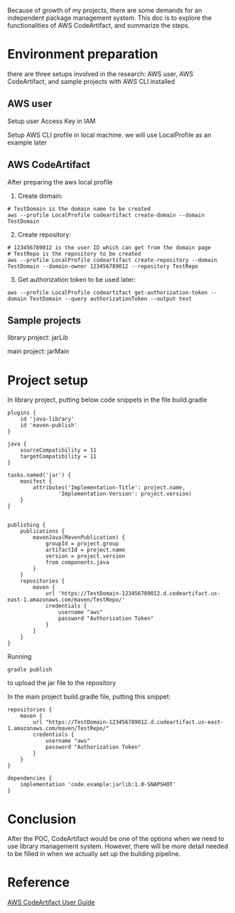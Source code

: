 Because of growth of my projects, there are some demands for an independent package management system. This doc is to explore the functionalities of AWS CodeArtifact, and summarize the steps.

# Environment preparation
there are three setups involved in the research: AWS user, AWS CodeArtifact, and sample projects with AWS CLI installed

## AWS user
Setup user Access Key in IAM

Setup AWS CLI profile in local machine. we will use LocalProfile as an example later

## AWS CodeArtifact
After preparing the aws local profile

1. Create domain: 
```
# TestDomain is the domain name to be created
aws --profile LocalProfile codeartifact create-domain --domain TestDomain
```
2. Create repository:
```
# 123456789012 is the user ID which can get from the domain page
# TestRepo is the repository to be created
aws --profile LocalProfile codeartifact create-repository --domain TestDomain --domain-owner 123456789012 --repository TestRepo
```
3. Get authorization token to be used later:
```
aws --profile LocalProfile codeartifact get-authorization-token --domain TestDomain --query authorizationToken --output text
```
## Sample projects
library project: jarLib

main project: jarMain

# Project setup
In library project, putting below code snippets in the file build.gradle

```
plugins {
    id 'java-library'
    id 'maven-publish'
}

java {
    sourceCompatibility = 11
    targetCompatibility = 11
}

tasks.named('jar') {
    manifest {
        attributes('Implementation-Title': project.name,
                'Implementation-Version': project.version)
    }
}


publishing {
    publications {
        mavenJava(MavenPublication) {
            groupId = project.group
            artifactId = project.name
            version = project.version
            from components.java
        }
    }
    repositories {
        maven {
            url 'https://TestDomain-123456789012.d.codeartifact.us-east-1.amazonaws.com/maven/TestRepo/'
            credentials {
                username "aws"
                password "Authorization Token"
            }
        }
    }
}

```

Running 
```
gradle publish
```
to upload the jar file to the repository


In the main project build.gradle file, putting this snippet:

```
repositories {
    maven {
        url "https://TestDomain-123456789012.d.codeartifact.us-east-1.amazonaws.com/maven/TestRepo/"
        credentials {
            username "aws"
            password "Authorization Token"
        }
    }
}

dependencies {
    implementation 'code.example:jarlib:1.0-SNAPSHOT'
}
```

# Conclusion
After the POC, CodeArtifact would be one of the options when we need to use library management system. However, there will be more detail needed to be filled in when we actually set up the building pipeline.

 

# Reference
[AWS CodeArtifact User Guide](https://docs.aws.amazon.com/codeartifact/latest/ug/welcome.html)
